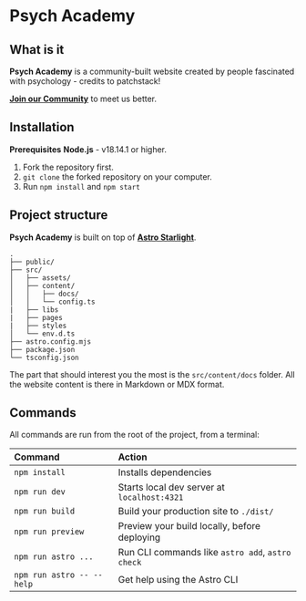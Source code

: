 # Psych Academy

## What is it
**Psych Academy** is a community-built website created by people fascinated with psychology - credits to patchstack!

[**Join our Community**](https://discord.com/invite/patchstack-alliance-1024691600619745334) to meet us better.

## Installation
**Prerequisites**
**Node.js** - v18.14.1 or higher.

1. Fork the repository first.
2. `git clone` the forked repository on your computer.
3. Run `npm install` and `npm start`

## Project structure
**Psych Academy** is built on top of [**Astro Starlight**](https://astro.build/).
```
.
├── public/
├── src/
│   ├── assets/
│   ├── content/
│   │   ├── docs/
│   │   └── config.ts
|   ├── libs
|   ├── pages
|   ├── styles
│   └── env.d.ts
├── astro.config.mjs
├── package.json
└── tsconfig.json
```

The part that should interest you the most is the `src/content/docs` folder. All the website content is there in Markdown or MDX format.

## Commands
All commands are run from the root of the project, from a terminal:

| Command                   | Action                                           |
| :------------------------ | :----------------------------------------------- |
| `npm install`             | Installs dependencies                            |
| `npm run dev`             | Starts local dev server at `localhost:4321`      |
| `npm run build`           | Build your production site to `./dist/`          |
| `npm run preview`         | Preview your build locally, before deploying     |
| `npm run astro ...`       | Run CLI commands like `astro add`, `astro check` |
| `npm run astro -- --help` | Get help using the Astro CLI                     |
